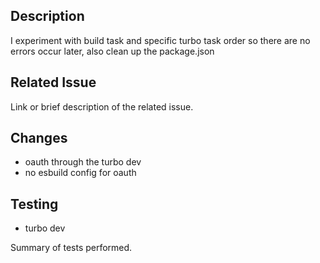 ## Description
I experiment with build task and specific turbo task order so there are no errors occur later, also clean up the package.json

## Related Issue
Link or brief description of the related issue.

## Changes
- oauth through the turbo dev
- no esbuild config for oauth

## Testing
 - turbo dev

Summary of tests performed.
